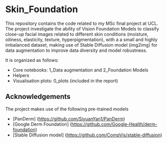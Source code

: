 # Skin_Foundation

This repository contains the code related to my MSc final project at UCL. 
The project investigate the ability of Vision Foundation Models to classify close-up facial images related to different skin conditions (moisture, oiliness, elasticity, texture, hyperpigmentation), with a a small and highly imbalanced dataset, making use of Stable Diffusion model (img2img) for data augmentation to improve data diversity and model robustness.

It is organized as follows: 
- Core notebooks: 1_Data augmentation and 2_Foundation Models
- Helpers
- Visualisation plots: 0_plots (included in the report)

## Acknowledgements
The project makes use of the following pre-trained models
- [PanDerm] (https://github.com/SiyuanYan1/PanDerm)
- [Google Derm Foundation] (https://github.com/Google-Health/derm-foundation)
- [Stable Diffusion model] (https://github.com/CompVis/stable-diffusion)
